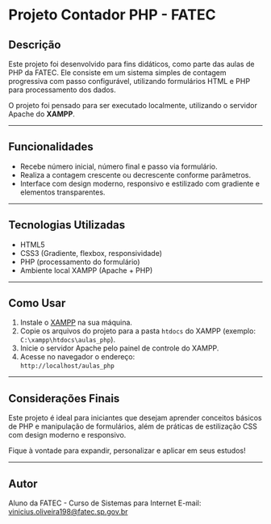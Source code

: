 # Projeto Contador PHP - FATEC

## Descrição

Este projeto foi desenvolvido para fins didáticos, como parte das aulas de PHP da FATEC. Ele consiste em um sistema simples de contagem progressiva com passo configurável, utilizando formulários HTML e PHP para processamento dos dados.

O projeto foi pensado para ser executado localmente, utilizando o servidor Apache do **XAMPP**.

---

## Funcionalidades

- Recebe número inicial, número final e passo via formulário.
- Realiza a contagem crescente ou decrescente conforme parâmetros.
- Interface com design moderno, responsivo e estilizado com gradiente e elementos transparentes.

---

## Tecnologias Utilizadas

- HTML5  
- CSS3 (Gradiente, flexbox, responsividade)  
- PHP (processamento do formulário)  
- Ambiente local XAMPP (Apache + PHP)

---

## Como Usar

1. Instale o [XAMPP](https://www.apachefriends.org/pt_br/index.html) na sua máquina.  
2. Copie os arquivos do projeto para a pasta `htdocs` do XAMPP (exemplo: `C:\xampp\htdocs\aulas_php`).  
3. Inicie o servidor Apache pelo painel de controle do XAMPP.  
4. Acesse no navegador o endereço:  
   `http://localhost/aulas_php`  

---

## Considerações Finais

Este projeto é ideal para iniciantes que desejam aprender conceitos básicos de PHP e manipulação de formulários, além de práticas de estilização CSS com design moderno e responsivo.

Fique à vontade para expandir, personalizar e aplicar em seus estudos!

---

## Autor
 
Aluno da FATEC - Curso de Sistemas para Internet 
E-mail: vinicius.oliveira198@fatec.sp.gov.br
